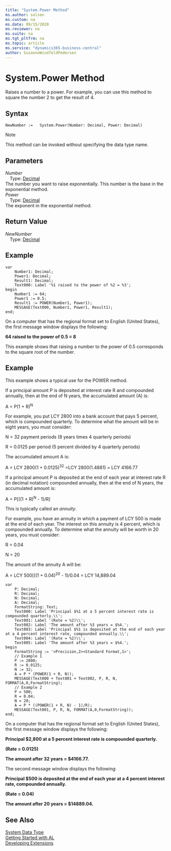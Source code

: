 ```yaml
---
title: "System.Power Method"
ms.author: solsen
ms.custom: na
ms.date: 09/15/2020
ms.reviewer: na
ms.suite: na
ms.tgt_pltfrm: na
ms.topic: article
ms.service: "dynamics365-business-central"
author: SusanneWindfeldPedersen
---
```

[//]: # (START>DO_NOT_EDIT)
[//]: # (IMPORTANT:Do not edit any of the content between here and the END>DO_NOT_EDIT.)
[//]: # (Any modifications should be made in the .xml files in the ModernDev repo.)
# System.Power Method
Raises a number to a power. For example, you can use this method to square the number 2 to get the result of 4.


## Syntax
```
NewNumber :=   System.Power(Number: Decimal, Power: Decimal)
```
> [!NOTE]  
> This method can be invoked without specifying the data type name.  
## Parameters
*Number*  
&emsp;Type: [Decimal](../decimal/decimal-data-type.md)  
The number you want to raise exponentially. This number is the base in the exponential method.  
*Power*  
&emsp;Type: [Decimal](../decimal/decimal-data-type.md)  
The exponent in the exponential method.  


## Return Value
*NewNumber*  
&emsp;Type: [Decimal](../decimal/decimal-data-type.md)  
  


[//]: # (IMPORTANT: END>DO_NOT_EDIT)

## Example  
```  
var
    Number1: Decimal;
    Power1: Decimal;
    Result1: Decimal;
    Text000: Label '%1 raised to the power of %2 = %3';
begin
    Number1 := 64;   
    Power1 := 0.5;  
    Result1 := POWER(Number1, Power1);  
    MESSAGE(Text000, Number1, Power1, Result1);
end;
```  
  
 On a computer that has the regional format set to English \(United States\), the first message window displays the following:  
  
 **64 raised to the power of 0.5 = 8**  
  
 This example shows that raising a number to the power of 0.5 corresponds to the square root of the number.  
  
## Example  
 This example shows a typical use for the POWER method.  
  
 If a principal amount P is deposited at interest rate R and compounded annually, then at the end of N years, the accumulated amount \(A\) is:  
  
 A = P\(1 + R\)<sup>N</sup>  
  
 For example, you put LCY 2800 into a bank account that pays 5 percent, which is compounded quarterly. To determine what the amount will be in eight years, you must consider:  
  
 N = 32 payment periods \(8 years times 4 quarterly periods\)  
  
 R = 0.0125 per period \(5 percent divided by 4 quarterly periods\)  
  
 The accumulated amount A is:  
  
 A = LCY 2800\(1 + 0.0125\)<sup>32</sup> =LCY 2800\(1.4881\) = LCY 4166.77  
  
 If a principal amount P is deposited at the end of each year at interest rate R \(in decimal notation\) compounded annually, then at the end of N years, the accumulated amount is:  
  
 A = P\[\(\(1 + R\)<sup>N</sup> - 1\)/R\]  
  
 This is typically called an *annuity*.  
  
 For example, you have an annuity in which a payment of LCY 500 is made at the end of each year. The interest on this annuity is 4 percent, which is compounded annually. To determine what the annuity will be worth in 20 years, you must consider:  
  
 R = 0.04  
  
 N = 20  
  
 The amount of the annuity A will be:  
  
 A = LCY 500\[\(\(1 + 0.04\)<sup>20</sup> - 1\)/0.04 = LCY 14,889.04  
  
```  
var
    P: Decimal;
    R: Decimal;
    N: Decimal;
    A: Decimal;
    FormatString: Text;
    Text000: Label 'Principal $%1 at a 5 percent interest rate is compounded quarterly.\\';
    Text001: Label '(Rate = %2)\\';
    Text002: Label 'The amount after %3 years = $%4.';
    Text003: Label 'Principal $%1 is deposited at the end of each year at a 4 percent interest rate, compounded annually.\\';
    Text004: Label '(Rate = %2)\\';
    Text005: Label 'The amount after %3 years = $%4.';
begin    
    FormatString := '<Precision,2><Standard Format,1>';  
    // Example 1  
    P := 2800;  
    R := 0.0125;  
    N := 32;  
    A = P * (POWER(1 + R, N));  
    MESSAGE(Text000 + Text001 + Text002, P, R, N, FORMAT(A,0,FormatString);  
    // Example 2  
    P = 500;  
    R = 0.04;  
    N = 20;  
    A = P * ((POWER(1 + R, N) - 1)/R);  
    MESSAGE(Text001, P, R, N, FORMAT(A,0,FormatString));  
end;
```  
  
 On a computer that has the regional format set to English \(United States\), the first message window displays the following:  
  
 **Principal $2,800 at a 5 percent interest rate is compounded quarterly.**  
  
 **\(Rate = 0.0125\)**  
  
 **The amount after 32 years = $4166.77.**  
  
 The second message window displays the following:  
  
 **Principal $500 is deposited at the end of each year at a 4 percent interest rate, compounded annually.**  
  
 **\(Rate = 0.04\)**  
  
 **The amount after 20 years = $14889.04.**  

 
## See Also
[System Data Type](system-data-type.md)  
[Getting Started with AL](../../devenv-get-started.md)  
[Developing Extensions](../../devenv-dev-overview.md)